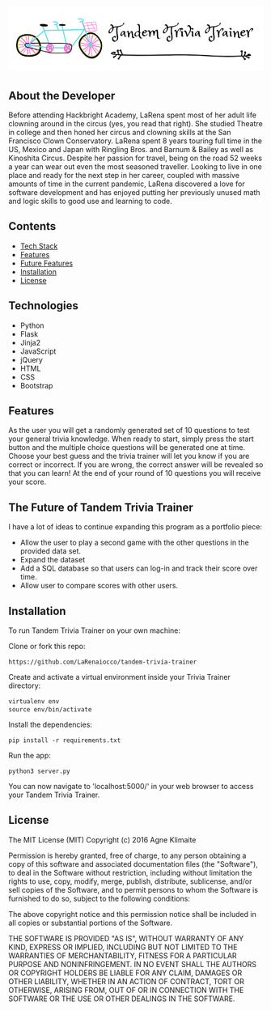 # <img src="https://github.com/LaRenaiocco/tandem-trivia-trainer/blob/master/static/images/banner.png" alt="Tandem Trivia Trainer">

## About the Developer
Before attending Hackbright Academy, LaRena spent most of her adult life clowning around in the circus (yes, you read that right).  She studied Theatre in college and then honed her circus and clowning skills at the San Francisco Clown Conservatory.  LaRena spent 8 years touring full time in the US, Mexico and Japan with Ringling Bros. and Barnum & Bailey as well as Kinoshita Circus. Despite her passion for travel, being on the road 52 weeks a year can wear out even the most seasoned traveller.  Looking to live in one place and ready for the next step in her career, coupled with massive amounts of time in the current pandemic, LaRena discovered a love for software development and has enjoyed putting her previously unused math and logic skills to good use and learning to code.

## Contents
* [Tech Stack](#tech-stack)
* [Features](#features)
* [Future Features](#future)
* [Installation](#installation)
* [License](#license)

## <a name="tech-stack"></a>Technologies
* Python
* Flask
* Jinja2
* JavaScript
* jQuery
* HTML
* CSS
* Bootstrap


## <a name="features"></a>Features
As the user you will get a randomly generated set of 10 questions to test your general trivia knowledge.  When ready to start, simply press the start button and the multiple choice questions will be generated one at time.  Choose your best guess and the trivia trainer will let you know if you are correct or incorrect.  If you are wrong, the correct answer will be revealed so that you can learn!  At the end of your round of 10 questions you will receive your score.


## <a name="future"></a>The Future of Tandem Trivia Trainer
I have a lot of ideas to continue expanding this program as a portfolio piece:
* Allow the user to play a second game with the other questions in the provided data set.
* Expand the dataset
* Add a SQL database so that users can log-in and track their score over time.
* Allow user to compare scores with other users.

## <a name="installation"></a>Installation
To run Tandem Trivia Trainer on your own machine:

Clone or fork this repo:
```
https://github.com/LaRenaiocco/tandem-trivia-trainer
```

Create and activate a virtual environment inside your Trivia Trainer directory:
```
virtualenv env
source env/bin/activate
```

Install the dependencies:
```
pip install -r requirements.txt
```

Run the app:
```
python3 server.py
```

You can now navigate to 'localhost:5000/' in your web browser to access your Tandem Trivia Trainer.

## <a name="license"></a>License
The MIT License (MIT) Copyright (c) 2016 Agne Klimaite

Permission is hereby granted, free of charge, to any person obtaining a copy of this software and associated documentation files (the "Software"), to deal in the Software without restriction, including without limitation the rights to use, copy, modify, merge, publish, distribute, sublicense, and/or sell copies of the Software, and to permit persons to whom the Software is furnished to do so, subject to the following conditions:

The above copyright notice and this permission notice shall be included in all copies or substantial portions of the Software.

THE SOFTWARE IS PROVIDED "AS IS", WITHOUT WARRANTY OF ANY KIND, EXPRESS OR IMPLIED, INCLUDING BUT NOT LIMITED TO THE WARRANTIES OF MERCHANTABILITY, FITNESS FOR A PARTICULAR PURPOSE AND NONINFRINGEMENT. IN NO EVENT SHALL THE AUTHORS OR COPYRIGHT HOLDERS BE LIABLE FOR ANY CLAIM, DAMAGES OR OTHER LIABILITY, WHETHER IN AN ACTION OF CONTRACT, TORT OR OTHERWISE, ARISING FROM, OUT OF OR IN CONNECTION WITH THE SOFTWARE OR THE USE OR OTHER DEALINGS IN THE SOFTWARE.